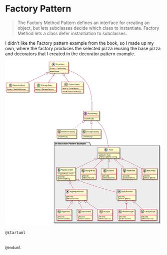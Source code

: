 # Factory Pattern

> The Factory Method Pattern defines an interface for creating an object, but lets subclasses decide which class to instantiate. Factory Method lets a class defer instantiation to subclasses.

I didn't like the Factory pattern example from the book, so I made up my own, where the factory produces the selected pizza reusing the base pizza and decorators that I created in the decorator pattern example.

![UML](uml.svg)

```plantuml
@startuml


@enduml
```